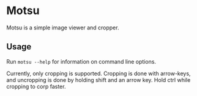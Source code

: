 # Motsu

Motsu is a simple image viewer and cropper.

## Usage

Run `motsu --help` for information on command line options.

Currently, only cropping is supported. Cropping is done with arrow-keys, and uncropping is done by holding shift and an arrow key.
Hold ctrl while cropping to corp faster.

